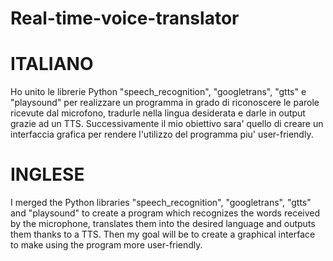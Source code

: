 # Real-time-voice-translator

# ITALIANO

Ho unito le librerie Python "speech_recognition", "googletrans", "gtts" e "playsound" per realizzare un programma in grado di riconoscere le parole ricevute dal microfono, tradurle nella lingua desiderata e darle in output grazie ad un TTS.
Successivamente il mio obiettivo sara' quello di creare un interfaccia grafica per rendere l'utilizzo del programma piu' user-friendly.

# INGLESE

I merged the Python libraries "speech_recognition", "googletrans", "gtts" and "playsound" to create a program which recognizes the words received by the microphone, translates them into the desired language and outputs them thanks to a TTS.
Then my goal will be to create a graphical interface to make using the program more user-friendly.